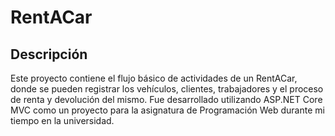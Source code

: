 # RentACar

## Descripción

Este proyecto contiene el flujo básico de actividades de un RentACar, donde se pueden registrar los vehículos, clientes, trabajadores y el proceso de renta y devolución del mismo. Fue desarrollado utilizando ASP.NET Core MVC como un proyecto para la asignatura de Programación Web durante mi tiempo en la universidad. 
